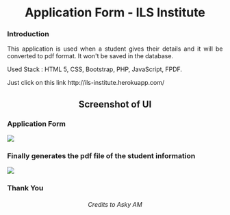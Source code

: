 <h1 align="center">Application Form - ILS Institute</h1>

### Introduction

<p align="justify">This application is used when a student gives their details and it will be converted to pdf format. It won't be saved in the database.</p>

<p>Used Stack : HTML 5, CSS, Bootstrap, PHP, JavaScript, FPDF. </p>

<p>Just click on this link 
http://ils-institute.herokuapp.com/ </p>

<h2 align="center">Screenshot of UI</h2>

<h3>Application Form</h3>
<img src="https://user-images.githubusercontent.com/89337309/199316457-1a6add43-f465-4247-acdf-8f74969680ca.png">

<h3>Finally generates the pdf file of the student information</h3>
<img src="https://user-images.githubusercontent.com/89337309/196257187-19923d87-531e-4926-809e-02a38b7e9711.PNG">


<h3>Thank You</h3>

<h6 align="center">Credits to Asky AM</h6>
